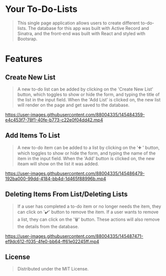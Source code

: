 # Your To-Do-Lists
> This single page application allows users to create different to-do-lists. The database for this app was built with Active Record and Sinatra, and the front-end was built with React and styled with Bootsrap.

# Features
## Create New List
> A new to-do list can be added by clicking on the 'Create New List' button, which toggles to show or hide the form, and typing the title of the list in the input field. When the 'Add List' is clicked on, the new list will render on the page and get saved to the database.

https://user-images.githubusercontent.com/88004335/145484359-e4c453f7-78f1-40fe-b773-c22e0f04dd42.mp4

## Add Items To List
> A new to-do item can be added to a list by clicking on the '➕ ' button, which toggles to show or hide the form, and typing the name of the item in the input field. When the 'Add' button is clicked on, the new iteam will show on the list it was added.


https://user-images.githubusercontent.com/88004335/145486479-192ba000-99dd-4184-bb4d-1d465f88996b.mp4

## Deleting Items From List/Deleting Lists
> If a user has completed a to-do item or no longer needs the item, they can click on '✔️' button to remove the item. If a user wants to remove a list, they can click on the '🗑️' button. These actions will also remove the details from the database.

https://user-images.githubusercontent.com/88004335/145487471-ef9dc612-f035-4fe0-bb64-ff61e02245ff.mp4

## License
> Distributed under the MIT License. 
